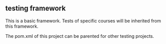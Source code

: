 ## testing framework

This is a basic framework. Tests of specific courses will be inherited from this framework.

The pom.xml of this project can be parented for other testing projects.
